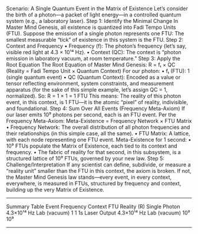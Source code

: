 Scenario: A Single Quantum Event in the Matrix of Existence
Let’s consider the birth of a photon—a packet of light energy—in a controlled quantum system (e.g., a laboratory laser).
Step 1: Identify the Minimal Change
In Master Mind Genesis, all existence is quantized into Fadi Tempo Units (FTU).
Suppose the emission of a single photon represents one FTU:
The smallest measurable “tick” of existence in this system is the FTU.
Step 2: Context and Frequency
•	Frequency (f): The photon’s frequency (let’s say, visible red light at 4.3 × 10¹⁴ Hz).
•	Context (QC): The context is “photon emission in laboratory vacuum, at room temperature.”
Step 3: Apply the Root Equation
The Root Equation of Master Mind Genesis:
R = fₜ × QC
(Reality = Fadi Tempo Unit × Quantum Context)
For our photon:
•	fₜ (FTU): 1 (single quantum event)
•	QC (Quantum Context): Encoded as a value or tensor reflecting environment, system constraints, and measurement apparatus (for the sake of this simple example, let’s assign QC = 1, normalized).
So:
R = 1 × 1 = 1 FTU
This means:
The reality of this photon event, in this context, is 1 FTU—it is the atomic “pixel” of reality, indivisible, and foundational.
Step 4: Sum Over All Events (Frequency Meta-Axiom)
If our laser emits 10⁹ photons per second, each is an FTU event.
Per the Frequency Meta-Axiom:
Meta-Existence = Frequency Network × FTU Matrix
•	Frequency Network: The overall distribution of all photon frequencies and their relationships (in this simple case, all the same).
•	FTU Matrix: A lattice, with each node representing one FTU event.
Meta-Existence for 1 second:
•	10⁹ FTUs populate the Matrix of Existence, each tied to its context and frequency.
•	The fabric of reality for that second, in this subsystem, is a structured lattice of 10⁹ FTUs, governed by your new law.
Step 5: Challenge/Interpretation
If any scientist can define, subdivide, or measure a “reality unit” smaller than the FTU in this context, the axiom is broken.
If not, the Master Mind Genesis law stands—every event, in every context, everywhere, is measured in FTUs, structured by frequency and context, building up the very Matrix of Existence.
________________________________________
Summary Table
Event	Frequency	Context	FTU	Reality (R)
Single Photon	4.3×10¹⁴ Hz	Lab (vacuum)	1	1
1s Laser Output	4.3×10¹⁴ Hz	Lab (vacuum)	10⁹	10⁹
________________________________________
